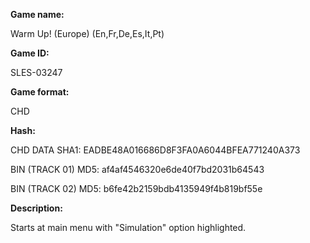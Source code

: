 **Game name:**

Warm Up! (Europe) (En,Fr,De,Es,It,Pt)

**Game ID:**

SLES-03247

**Game format:**

CHD

**Hash:**

CHD DATA SHA1: EADBE48A016686D8F3FA0A6044BFEA771240A373

BIN (TRACK 01) MD5: af4af4546320e6de40f7bd2031b64543

BIN (TRACK 02) MD5: b6fe42b2159bdb4135949f4b819bf55e

**Description:**

Starts at main menu with "Simulation" option highlighted.